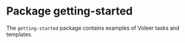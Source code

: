 # Package getting-started

The `getting-started` package contains examples of Voleer tasks and templates.
